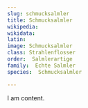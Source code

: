 ```yaml
---
slug: schmucksalmler
title: Schmucksalmler
wikipedia: 
wikidata: 
latin:
image: Schmucksalmler
class: Strahlenflosser
order:  Salmlerartige
family:  Echte Salmler
species:  Schmucksalmler

---
```


I am content.
